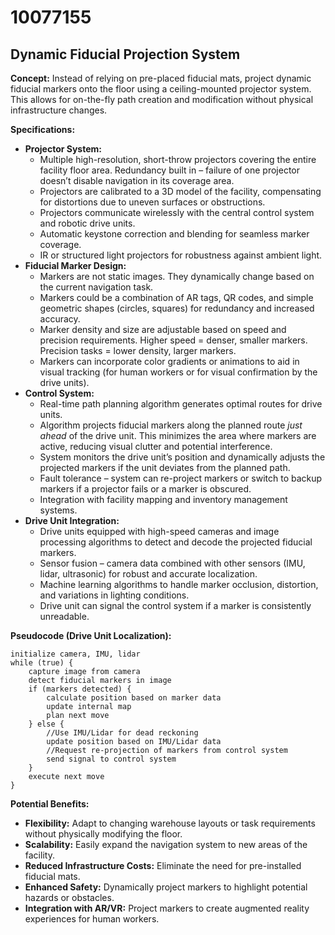 # 10077155

## Dynamic Fiducial Projection System

**Concept:** Instead of relying on pre-placed fiducial mats, project dynamic fiducial markers onto the floor using a ceiling-mounted projector system. This allows for on-the-fly path creation and modification without physical infrastructure changes.

**Specifications:**

*   **Projector System:**
    *   Multiple high-resolution, short-throw projectors covering the entire facility floor area. Redundancy built in – failure of one projector doesn’t disable navigation in its coverage area.
    *   Projectors are calibrated to a 3D model of the facility, compensating for distortions due to uneven surfaces or obstructions.
    *   Projectors communicate wirelessly with the central control system and robotic drive units.
    *   Automatic keystone correction and blending for seamless marker coverage.
    *   IR or structured light projectors for robustness against ambient light.
*   **Fiducial Marker Design:**
    *   Markers are not static images. They dynamically change based on the current navigation task.
    *   Markers could be a combination of AR tags, QR codes, and simple geometric shapes (circles, squares) for redundancy and increased accuracy.
    *   Marker density and size are adjustable based on speed and precision requirements. Higher speed = denser, smaller markers. Precision tasks = lower density, larger markers.
    *   Markers can incorporate color gradients or animations to aid in visual tracking (for human workers or for visual confirmation by the drive units).
*   **Control System:**
    *   Real-time path planning algorithm generates optimal routes for drive units.
    *   Algorithm projects fiducial markers along the planned route *just ahead* of the drive unit. This minimizes the area where markers are active, reducing visual clutter and potential interference.
    *   System monitors the drive unit’s position and dynamically adjusts the projected markers if the unit deviates from the planned path.
    *   Fault tolerance – system can re-project markers or switch to backup markers if a projector fails or a marker is obscured.
    *   Integration with facility mapping and inventory management systems.
*   **Drive Unit Integration:**
    *   Drive units equipped with high-speed cameras and image processing algorithms to detect and decode the projected fiducial markers.
    *   Sensor fusion – camera data combined with other sensors (IMU, lidar, ultrasonic) for robust and accurate localization.
    *   Machine learning algorithms to handle marker occlusion, distortion, and variations in lighting conditions.
    *   Drive unit can signal the control system if a marker is consistently unreadable.

**Pseudocode (Drive Unit Localization):**

```
initialize camera, IMU, lidar
while (true) {
    capture image from camera
    detect fiducial markers in image
    if (markers detected) {
        calculate position based on marker data
        update internal map
        plan next move
    } else {
        //Use IMU/Lidar for dead reckoning
        update position based on IMU/Lidar data
        //Request re-projection of markers from control system
        send signal to control system
    }
    execute next move
}
```

**Potential Benefits:**

*   **Flexibility:**  Adapt to changing warehouse layouts or task requirements without physically modifying the floor.
*   **Scalability:** Easily expand the navigation system to new areas of the facility.
*   **Reduced Infrastructure Costs:** Eliminate the need for pre-installed fiducial mats.
*   **Enhanced Safety:** Dynamically project markers to highlight potential hazards or obstacles.
*   **Integration with AR/VR:** Project markers to create augmented reality experiences for human workers.